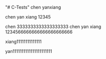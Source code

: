 "# C-Tests" 
chen yanxiang 

chen yan xiang 12345


chen 3333333333333333333
chen yan xiang 1234566666666666666666666

xiang11111111111111



yan1111111111111111111111
